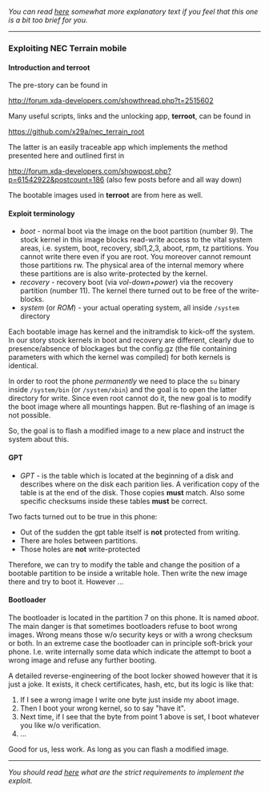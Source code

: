 *You can read [here](general-th.md) somewhat more explanatory text if you feel that this one is a bit too brief for you.*

---

### Exploiting NEC Terrain mobile

#### Introduction and terroot

The pre-story can be found in

http://forum.xda-developers.com/showthread.php?t=2515602

Many useful scripts, links and the unlocking app, **terroot**,  can be found in 

https://github.com/x29a/nec_terrain_root

The latter is an easily traceable app which implements the method presented here and outlined first in

http://forum.xda-developers.com/showpost.php?p=61542922&postcount=186 (also few posts before and all way down)

The bootable images used in **terroot** are from here as well.

#### Exploit terminology

* *boot* - normal boot via the image on the boot partition (number 9). The stock kernel in this image blocks read-write access to the vital system areas, i.e. system, boot, recovery, sbl1,2,3, aboot, rpm, tz partitions.
You cannot write there even if you are root. You moreover cannot remount those partitions rw. The physical area of the internal memory where these partitions are is also write-protected by the kernel.
* *recovery* - recovery boot (via *vol-down+power*) via the recovery partition (number 11). The kernel there turned out to be free of the write-blocks.
* *system* (or *ROM*) - your actual operating system, all inside `/system` directory

Each bootable image has kernel and the initramdisk to kick-off the system. In our story stock kernels in boot and recovery are different, clearly due to presence/absence of blockages but
the config.gz (the file containing parameters with which the kernel was compiled) for both kernels is identical.

In order to root the phone *permanently* we need to place the `su` binary inside `/system/bin` (or `/system/xbin`) and the goal is to open the latter directory for write. Since even root cannot do it, the new goal is to modify the boot
image where all mountings happen. But re-flashing of an image is not possible.

So, the goal is to flash a modified image to a new place and instruct the system about this.

#### GPT

* *GPT* - is the table which is located at the beginning of a disk and describes where on the disk each parition lies. A verification copy of the table is at the end of the disk. Those copies **must** match. Also some specific checksums inside these tables **must** be correct.

Two facts turned out to be true in this phone:

* Out of the sudden the gpt table itself is **not** protected from writing.
* There are holes between partitions.
* Those holes are **not** write-protected

Therefore, we can try to modify the table and change the position of a bootable partition to be inside a writable hole. Then write the new image there and try to boot it. However ...

#### Bootloader

The bootloader is located in the partition 7 on this phone. It is named *aboot*. The main danger is that sometimes bootloaders refuse to boot wrong images. Wrong means those w/o security keys or with a wrong checksum or both. In an extreme case the bootloader can in principle soft-brick your phone. I.e. write internally some data which indicate the attempt to boot a wrong image and refuse any further booting.

A detailed reverse-engineering of the boot locker showed however that it is just a joke. It exists, it check certificates, hash, etc, but its logic is like that:

1. If I see a wrong image I write one byte just inside my aboot image.
2. Then I boot your wrong kernel, so to say "have it".
3. Next time, if I see that the byte from point 1 above is set, I boot whatever you like w/o verification.
4. ...

Good for us, less work. As long as you can flash a modified image.

---

*You should read [here](exploit-pre.md) what are the strict requirements to implement the exploit.*
